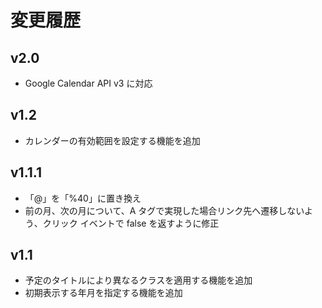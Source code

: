 変更履歴
========

v2.0
----

* Google Calendar API v3 に対応

v1.2
----

* カレンダーの有効範囲を設定する機能を追加

v1.1.1
------

* 「@」を「%40」に置き換え
* 前の月、次の月について、A タグで実現した場合リンク先へ遷移しないよう、クリック
 イベントで false を返すように修正

v1.1
----

* 予定のタイトルにより異なるクラスを適用する機能を追加
* 初期表示する年月を指定する機能を追加
